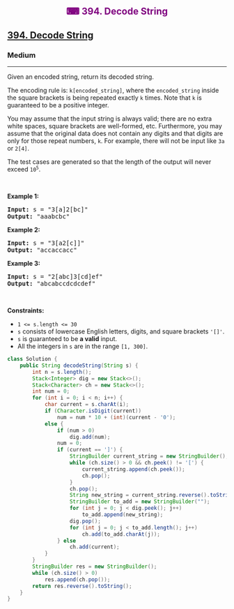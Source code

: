 <div align = "center">
<h style = "margin-bottom: 0px; margin-top: 0px; color : purple;" align = "center" class = "header">

## ⌨ 394. Decode String

</h>
</div>

<h2><a href="https://leetcode.com/problems/decode-string" target = "_blank">394. Decode String</a></h2><h3>Medium</h3><hr><p>Given an encoded string, return its decoded string.</p>

<p>The encoding rule is: <code>k[encoded_string]</code>, where the <code>encoded_string</code> inside the square brackets is being repeated exactly <code>k</code> times. Note that <code>k</code> is guaranteed to be a positive integer.</p>

<p>You may assume that the input string is always valid; there are no extra white spaces, square brackets are well-formed, etc. Furthermore, you may assume that the original data does not contain any digits and that digits are only for those repeat numbers, <code>k</code>. For example, there will not be input like <code>3a</code> or <code>2[4]</code>.</p>

<p>The test cases are generated so that the length of the output will never exceed <code>10<sup>5</sup></code>.</p>

<p>&nbsp;</p>
<p><strong class="example">Example 1:</strong></p>

<pre>
<strong>Input:</strong> s = &quot;3[a]2[bc]&quot;
<strong>Output:</strong> &quot;aaabcbc&quot;
</pre>

<p><strong class="example">Example 2:</strong></p>

<pre>
<strong>Input:</strong> s = &quot;3[a2[c]]&quot;
<strong>Output:</strong> &quot;accaccacc&quot;
</pre>

<p><strong class="example">Example 3:</strong></p>

<pre>
<strong>Input:</strong> s = &quot;2[abc]3[cd]ef&quot;
<strong>Output:</strong> &quot;abcabccdcdcdef&quot;
</pre>

<p>&nbsp;</p>
<p><strong>Constraints:</strong></p>

<ul>
	<li><code>1 &lt;= s.length &lt;= 30</code></li>
	<li><code>s</code> consists of lowercase English letters, digits, and square brackets <code>&#39;[]&#39;</code>.</li>
	<li><code>s</code> is guaranteed to be <strong>a valid</strong> input.</li>
	<li>All the integers in <code>s</code> are in the range <code>[1, 300]</code>.</li>
</ul>

```java
class Solution {
    public String decodeString(String s) {
        int n = s.length();
        Stack<Integer> dig = new Stack<>();
        Stack<Character> ch = new Stack<>();
        int num = 0;
        for (int i = 0; i < n; i++) {
            char current = s.charAt(i);
            if (Character.isDigit(current))
                num = num * 10 + (int)(current - '0');
            else {
                if (num > 0)
                    dig.add(num);
                num = 0;
                if (current == ']') {
                    StringBuilder current_string = new StringBuilder();
                    while (ch.size() > 0 && ch.peek() != '[') {
                        current_string.append(ch.peek());
                        ch.pop();
                    }
                    ch.pop();
                    String new_string = current_string.reverse().toString();
                    StringBuilder to_add = new StringBuilder("");
                    for (int j = 0; j < dig.peek(); j++)
                        to_add.append(new_string);
                    dig.pop();
                    for (int j = 0; j < to_add.length(); j++)
                        ch.add(to_add.charAt(j));
                } else
                    ch.add(current);
            }
        }
        StringBuilder res = new StringBuilder();
        while (ch.size() > 0)
            res.append(ch.pop());
        return res.reverse().toString();
    }
}
```
